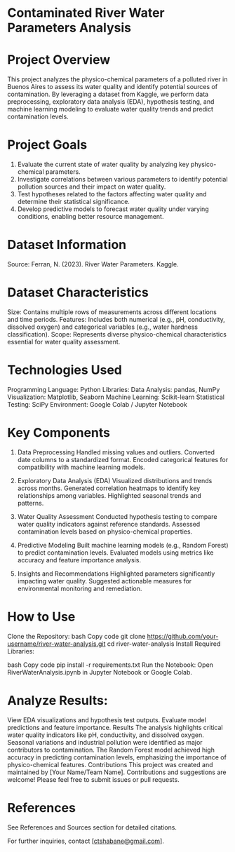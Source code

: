 # Contaminated River Water Parameters Analysis

# Project Overview
This project analyzes the physico-chemical parameters of a polluted river in Buenos Aires to assess its water quality and identify potential sources of contamination. By leveraging a dataset from Kaggle, we perform data preprocessing, exploratory data analysis (EDA), hypothesis testing, and machine learning modeling to evaluate water quality trends and predict contamination levels.

# Project Goals
1. Evaluate the current state of water quality by analyzing key physico-chemical parameters.
2. Investigate correlations between various parameters to identify potential pollution sources and their impact on water quality.
3. Test hypotheses related to the factors affecting water quality and determine their statistical significance.
4. Develop predictive models to forecast water quality under varying conditions, enabling better resource management.

# Dataset Information
Source: Ferran, N. (2023). River Water Parameters. Kaggle.

# Dataset Characteristics
Size: Contains multiple rows of measurements across different locations and time periods.
Features: Includes both numerical (e.g., pH, conductivity, dissolved oxygen) and categorical variables (e.g., water hardness classification).
Scope: Represents diverse physico-chemical characteristics essential for water quality assessment.

# Technologies Used
Programming Language: Python
Libraries:
Data Analysis: pandas, NumPy
Visualization: Matplotlib, Seaborn
Machine Learning: Scikit-learn
Statistical Testing: SciPy
Environment: Google Colab / Jupyter Notebook

# Key Components
1. Data Preprocessing
Handled missing values and outliers.
Converted date columns to a standardized format.
Encoded categorical features for compatibility with machine learning models.

2. Exploratory Data Analysis (EDA)
Visualized distributions and trends across months.
Generated correlation heatmaps to identify key relationships among variables.
Highlighted seasonal trends and patterns.

3. Water Quality Assessment
Conducted hypothesis testing to compare water quality indicators against reference standards.
Assessed contamination levels based on physico-chemical properties.

4. Predictive Modeling
Built machine learning models (e.g., Random Forest) to predict contamination levels.
Evaluated models using metrics like accuracy and feature importance analysis.

5. Insights and Recommendations
Highlighted parameters significantly impacting water quality.
Suggested actionable measures for environmental monitoring and remediation.

# How to Use
Clone the Repository:
bash
Copy code
git clone https://github.com/your-username/river-water-analysis.git
cd river-water-analysis
Install Required Libraries:

bash
Copy code
pip install -r requirements.txt
Run the Notebook: Open RiverWaterAnalysis.ipynb in Jupyter Notebook or Google Colab.

# Analyze Results:
View EDA visualizations and hypothesis test outputs.
Evaluate model predictions and feature importance.
Results
The analysis highlights critical water quality indicators like pH, conductivity, and dissolved oxygen.
Seasonal variations and industrial pollution were identified as major contributors to contamination.
The Random Forest model achieved high accuracy in predicting contamination levels, emphasizing the importance of physico-chemical features.
Contributions
This project was created and maintained by [Your Name/Team Name]. Contributions and suggestions are welcome! Please feel free to submit issues or pull requests.

# References
See References and Sources section for detailed citations.


For further inquiries, contact [ctshabane@gmail.com].
